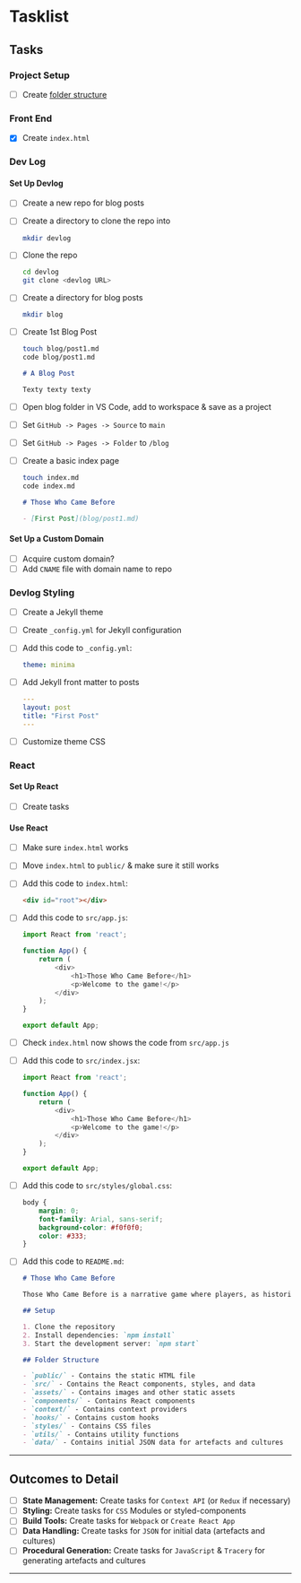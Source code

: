# Tasklist

## Tasks

### Project Setup

- [ ] Create [folder structure](./FOLDERS.md)

### Front End

- [x] Create `index.html`

### Dev Log

#### Set Up Devlog

- [ ] Create a new repo for blog posts
- [ ] Create a directory to clone the repo into
  
	```bash
	mkdir devlog
	```

- [ ] Clone the repo

	```bash
  cd devlog
  git clone <devlog URL>
	```

- [ ] Create a directory for blog posts

	```bash
	mkdir blog
	```

- [ ] Create 1st Blog Post
  
	```bash
	touch blog/post1.md
  code blog/post1.md
	```

	```md
	# A Blog Post

	Texty texty texty
	```

- [ ] Open blog folder in VS Code, add to workspace & save as a project
- [ ] Set `GitHub -> Pages -> Source` to `main`
- [ ] Set `GitHub -> Pages -> Folder` to `/blog`
- [ ] Create a basic index page

    ```bash
    touch index.md
    code index.md
    ```

    ```md
    # Those Who Came Before

    - [First Post](blog/post1.md)
    ```

#### Set Up a Custom Domain

- [ ] Acquire custom domain?
- [ ] Add `CNAME` file with domain name to repo

### Devlog Styling

- [ ] Create a Jekyll theme
- [ ] Create `_config.yml` for Jekyll configuration
- [ ] Add this code to `_config.yml`:

  ```yaml
  theme: minima
  ```

- [ ] Add Jekyll front matter to posts

    ```yaml
    ---
    layout: post
    title: "First Post"
    ---
    ```

- [ ] Customize theme CSS

### React

#### Set Up React

- [ ] Create tasks

#### Use React

- [ ] Make sure `index.html` works
- [ ] Move `index.html` to `public/` & make sure it still works
- [ ] Add this code to `index.html`:

	```html
	<div id="root"></div>
	```

- [ ] Add this code to `src/app.js`:

	```js
	import React from 'react';

	function App() {
		return (
			<div>
				<h1>Those Who Came Before</h1>
				<p>Welcome to the game!</p>
			</div>
		);
	}

	export default App;
	```

- [ ] Check `index.html` now shows the code from `src/app.js`
- [ ] Add this code to `src/index.jsx`:

	```js
	import React from 'react';

	function App() {
		return (
			<div>
				<h1>Those Who Came Before</h1>
				<p>Welcome to the game!</p>
			</div>
		);
	}

	export default App;
	```

- [ ] Add this code to `src/styles/global.css`:

	```css
	body {
		margin: 0;
		font-family: Arial, sans-serif;
		background-color: #f0f0f0;
		color: #333;
	}
	```

- [ ] Add this code to `README.md`:

	```markdown
	# Those Who Came Before

	Those Who Came Before is a narrative game where players, as historians, interpret artefacts and make inferences about ancient cultures. Each decision impacts future interpretations, creating a unique and engaging gameplay experience.

	## Setup

	1. Clone the repository
	2. Install dependencies: `npm install`
	3. Start the development server: `npm start`

	## Folder Structure

	- `public/` - Contains the static HTML file
	- `src/` - Contains the React components, styles, and data
	- `assets/` - Contains images and other static assets
	- `components/` - Contains React components
	- `context/` - Contains context providers
	- `hooks/` - Contains custom hooks
	- `styles/` - Contains CSS files
	- `utils/` - Contains utility functions
	- `data/` - Contains initial JSON data for artefacts and cultures

	```

---

## Outcomes to Detail

- [ ] **State Management:** Create tasks for `Context API` (or `Redux` if necessary)
- [ ] **Styling:** Create tasks for `CSS` Modules or styled-components
- [ ] **Build Tools:** Create tasks for `Webpack` or `Create React App`
- [ ] **Data Handling:** Create tasks for `JSON` for initial data (artefacts and cultures)
- [ ] **Procedural Generation:** Create tasks for `JavaScript` & `Tracery` for generating artefacts and cultures

---
